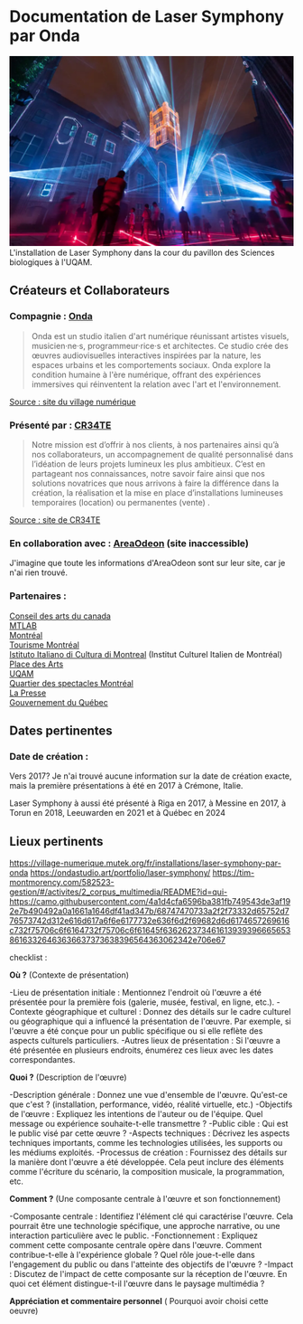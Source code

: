 # Documentation de Laser Symphony par Onda
![installation](Media/Images/Laser_symphony_instalation.png)
L'installation de Laser Symphony dans la cour du pavillon des Sciences biologiques à l'UQAM.

## Créateurs et Collaborateurs

### Compagnie : [Onda](https://ondastudio.art/) 

> Onda est un studio italien d'art numérique réunissant artistes visuels, musicien·ne·s, programmeur·rice·s et architectes. Ce studio crée des œuvres audiovisuelles interactives inspirées par la nature, les espaces urbains et les comportements sociaux. Onda explore la condition humaine à l'ère numérique, offrant des expériences immersives qui réinventent la relation avec l'art et l'environnement.

[Source : site du village numérique](https://village-numerique.mutek.org/fr/installations/laser-symphony-par-onda)


### Présenté par : [CR34TE](https://cr34te.ca/)

>Notre mission est d’offrir à nos clients, à nos partenaires ainsi qu’à nos collaborateurs, un accompagnement de qualité personnalisé dans l’idéation de leurs projets lumineux les plus ambitieux. C’est en partageant nos connaissances, notre savoir faire ainsi que nos solutions novatrices que nous arrivons à faire la différence dans la création, la réalisation et la mise en place d’installations lumineuses temporaires  (location) ou permanentes (vente) .

[Source : site de CR34TE](https://cr34te.ca/a-propos/)

### En collaboration avec : [AreaOdeon](https://www.areaodeon.org/en/) (site inaccessible)

J'imagine que toute les informations d'AreaOdeon sont sur leur site, car je n'ai rien trouvé.

### Partenaires :

[Conseil des arts du canada](https://conseildesarts.ca/) <br>
[MTLAB](https://mtlab.ca/) <br>
[Montréal](https://montreal.ca/) <br>
[Tourisme Montréal](https://www.mtl.org/fr) <br>
[Istituto Italiano di Cultura di Montreal](https://iicmontreal.esteri.it/fr/) (Institut Culturel Italien de Montréal) <br>
[Place des Arts](https://placedesarts.com/fr) <br>
[UQAM](https://uqam.ca/) <br>
[Quartier des spectacles Montréal](https://www.quartierdesspectacles.com/fr/) <br>
[La Presse](https://www.lapresse.ca/) <br>
[Gouvernement du Québec](https://www.quebec.ca/) 

## Dates pertinentes

### Date de création :

Vers 2017? Je n'ai trouvé aucune information sur la date de création exacte, mais la première présentations à été en 2017 à Crémone, Italie.

Laser Symphony à aussi été présenté à Riga en 2017, à Messine en 2017, à Torun en 2018, Leeuwarden en 2021 et à Québec en 2024

## Lieux pertinents 



https://village-numerique.mutek.org/fr/installations/laser-symphony-par-onda
https://ondastudio.art/portfolio/laser-symphony/
https://tim-montmorency.com/582523-gestion/#/activites/2_corpus_multimedia/README?id=qui-
https://camo.githubusercontent.com/4a1d4cfa6596ba381fb749543de3af192e7b490492a0a1661a1646df41ad347b/68747470733a2f2f73332d65752d776573742d312e616d617a6f6e6177732e636f6d2f69682d6d6174657269616c732f75706c6f6164732f75706c6f61645f63626237346161393939666565386163326463636637373638396564363062342e706e67

checklist :


**Où ?**
(Contexte de présentation)

-Lieu de présentation initiale : Mentionnez l'endroit où l'œuvre a été présentée pour la première fois (galerie, musée, festival, en ligne, etc.).
-Contexte géographique et culturel : Donnez des détails sur le cadre culturel ou géographique qui a influencé la présentation de l'œuvre. Par exemple, si l'œuvre a été conçue pour un public spécifique ou si elle reflète des aspects culturels particuliers.
-Autres lieux de présentation : Si l'œuvre a été présentée en plusieurs endroits, énumérez ces lieux avec les dates correspondantes.


**Quoi ?**
(Description de l'œuvre)

-Description générale : Donnez une vue d'ensemble de l'œuvre. Qu'est-ce que c'est ? (installation, performance, vidéo, réalité virtuelle, etc.)
-Objectifs de l'œuvre : Expliquez les intentions de l'auteur ou de l'équipe. Quel message ou expérience souhaite-t-elle transmettre ?
-Public cible : Qui est le public visé par cette œuvre ?
-Aspects techniques : Décrivez les aspects techniques importants, comme les technologies utilisées, les supports ou les médiums exploités.
-Processus de création : Fournissez des détails sur la manière dont l'œuvre a été développée. Cela peut inclure des éléments comme l'écriture du scénario, la composition musicale, la programmation, etc.


**Comment ?**
(Une composante centrale à l'œuvre et son fonctionnement)

-Composante centrale : Identifiez l'élément clé qui caractérise l'œuvre. Cela pourrait être une technologie spécifique, une approche narrative, ou une interaction particulière avec le public.
-Fonctionnement : Expliquez comment cette composante centrale opère dans l'œuvre. Comment contribue-t-elle à l'expérience globale ? Quel rôle joue-t-elle dans l'engagement du public ou dans l'atteinte des objectifs de l'œuvre ?
-Impact : Discutez de l'impact de cette composante sur la réception de l'œuvre. En quoi cet élément distingue-t-il l'œuvre dans le paysage multimédia ?


**Appréciation et commentaire personnel**
( Pourquoi avoir choisi cette oeuvre)
